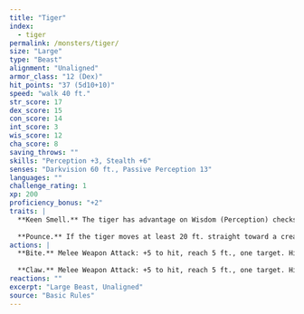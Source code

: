 ```yaml
---
title: "Tiger"
index:
  - tiger
permalink: /monsters/tiger/
size: "Large"
type: "Beast"
alignment: "Unaligned"
armor_class: "12 (Dex)"
hit_points: "37 (5d10+10)"
speed: "walk 40 ft."
str_score: 17
dex_score: 15
con_score: 14
int_score: 3
wis_score: 12
cha_score: 8
saving_throws: ""
skills: "Perception +3, Stealth +6"
senses: "Darkvision 60 ft., Passive Perception 13"
languages: ""
challenge_rating: 1
xp: 200
proficiency_bonus: "+2"
traits: |
  **Keen Smell.** The tiger has advantage on Wisdom (Perception) checks that rely on smell.
  
  **Pounce.** If the tiger moves at least 20 ft. straight toward a creature and then hits it with a claw attack on the same turn, that target must succeed on a DC 13 Strength saving throw or be knocked prone. If the target is prone, the tiger can make one bite attack against it as a bonus action.
actions: |
  **Bite.** Melee Weapon Attack: +5 to hit, reach 5 ft., one target. Hit: 8 (1d10 + 3) piercing damage.
  
  **Claw.** Melee Weapon Attack: +5 to hit, reach 5 ft., one target. Hit: 7 (1d8 + 3) slashing damage.
reactions: ""
excerpt: "Large Beast, Unaligned"
source: "Basic Rules"
---
```

